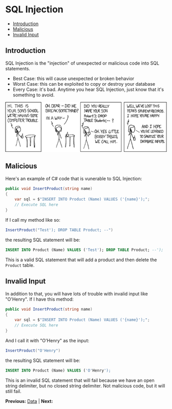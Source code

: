 # SQL Injection

* [Introduction](#introduction)
* [Malicious](#malicious)
* [Invalid Input](#invalid-input)

## Introduction

SQL Injection is the "injection" of unexpected or malicious code into SQL statements.

* Best Case: this will cause unexpected or broken behavior
* Worst Case: this can be exploited to copy or destroy your database
* Every Case: it's bad. Anytime you hear SQL Injection, just know that it's something to avoid.

![Little Bobby Tables](../assets/sql-1.png "Little Bobby Tables")

## Malicious

Here's an example of C# code that is vunerable to SQL Injection:

```cs
public void InsertProduct(string name)
{
    var sql = $"INSERT INTO Product (Name) VALUES ('{name}');";
    // Execute SQL here
}
```

If I call my method like so:

```cs
InsertProduct("Test'); DROP TABLE Product; --")
```

the resulting SQL statement will be:

```sql
INSERT INTO Product (Name) VALUES ('Test'); DROP TABLE Product; --');
```

This is a valid SQL statement that will add a product and then delete the `Product` table.

## Invalid Input

In addition to that, you will have lots of trouble with invalid input like "O'Henry". If I have this method:

```cs
public void InsertProduct(string name)
{
    var sql = $"INSERT INTO Product (Name) VALUES ('{name}');";
    // Execute SQL here
}
```

And I call it with "O'Henry" as the input:

```cs
InsertProduct("O'Henry")
```

the resulting SQL statement will be:

```sql
INSERT INTO Product (Name) VALUES ('O'Henry');
```

This is an invalid SQL statement that will fail because we have an open string delimiter, but no closed string delimiter. Not malicious code, but it will still fail.

**Previous:** [Data](data.markdown) |
**Next:** []()
